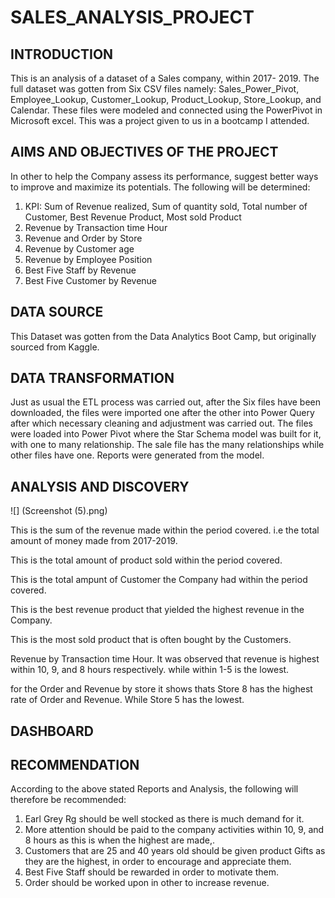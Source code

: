 # SALES_ANALYSIS_PROJECT

## INTRODUCTION

This is an analysis of a dataset of a Sales company, within 2017- 2019. The full dataset was gotten from Six CSV files namely:  Sales_Power_Pivot, Employee_Lookup, Customer_Lookup, Product_Lookup, Store_Lookup, and Calendar. These files were modeled and connected using the PowerPivot in Microsoft excel. This was a project given to us in a bootcamp I attended. 

## AIMS AND OBJECTIVES OF THE PROJECT

In other to help the Company assess its performance, suggest better ways to improve and maximize its potentials. The following will be determined:
1.	KPI: Sum of Revenue realized, Sum of quantity sold, Total number of Customer, Best Revenue Product, Most sold Product
2.	Revenue by Transaction time Hour
3.	Revenue and Order by Store
4.	Revenue by Customer age
5.	Revenue by Employee Position
6.	Best Five Staff by Revenue
7.	Best Five Customer by Revenue

## DATA SOURCE

This Dataset was gotten from the Data Analytics Boot Camp, but originally sourced from Kaggle.

## DATA TRANSFORMATION

Just as usual the ETL process was carried out, after the Six files have been downloaded, the files were imported one after the other into Power Query after which necessary cleaning and adjustment was carried out. The files were loaded into Power Pivot where the Star Schema model was built for it, with one to many relationship. The sale file has the many relationships while other files have one. Reports were generated from the model.

## ANALYSIS AND DISCOVERY

![] (Screenshot (5).png)

This is the sum of the revenue made within the period covered. i.e the total amount of money made from 2017-2019.


This is the total amount of product sold within the period covered.

This is the total ampunt of Customer the Company had within the period covered.

This is the best revenue product that yielded the highest revenue in the Company.

This is the most sold product that is often bought by the Customers.

Revenue by Transaction time Hour. It was observed that revenue is highest within 10, 9, and 8 hours respectively. while within 1-5 is the lowest.

for the Order and Revenue by store it shows thats Store 8 has the highest rate of Order and Revenue. While Store 5 has the lowest.


## DASHBOARD
## RECOMMENDATION
According to the above stated Reports and Analysis, the following will therefore be recommended:

1) Earl Grey Rg should be well stocked as there is much demand for it.
2) More attention should be paid to the company activities within 10, 9, and 8 hours as this is when the highest are made,.
3) Customers that are 25 and 40 years old should be given product Gifts as they are the highest, in order to encourage and appreciate them.
4) Best Five Staff should be rewarded in order to motivate them.
5) Order should be worked upon in other to increase revenue.




